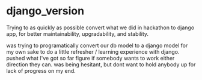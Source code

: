 django_version
===========
Trying to as quickly as possible convert what we did in hackathon to django app, for better
maintainability, upgradability, and stability. 

was trying to programatically convert our db model to a django model for my own sake to 
do a little refresher / learning experience with django. pushed what I've got so far
figure if somebody wants to work either direction they can. was being hesitant, but 
dont want to hold anybody up for lack of progress on my end. 



